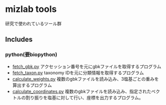 # mizlab tools

研究で使われているツール群

## Includes

### python(要biopython)

- [fetch_gbk.py](docs/fetch_gbk.md)
    アクセッション番号を元にgbkファイルを取得するプログラム
- [fetch_taxon.py](docs/fetch_taxon.md)
    taxonomy IDを元に分類情報を取得するプログラム
- [calculate_weights.py](docs/calculate_weights.md)
    複数のgbkファイルを読み込み、3塩基ごとの重みを算出するプログラム    
- [calculate_coordinates.py](docs/calculate_coordinates.md)
    複数のgbkファイルを読み込み、指定されたベクトルの割り振りを塩基に対して行い、座標を出力するプログラム。

